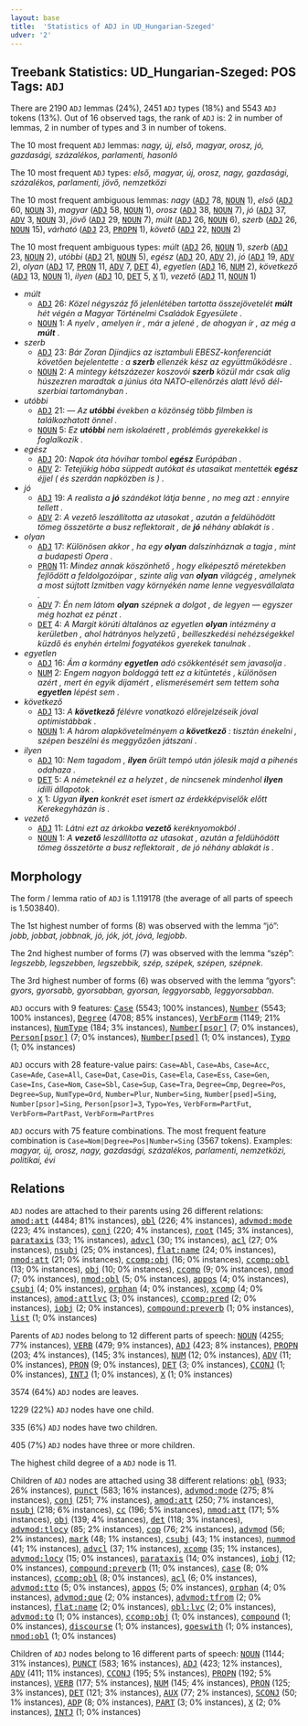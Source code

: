 ```yaml
---
layout: base
title:  'Statistics of ADJ in UD_Hungarian-Szeged'
udver: '2'
---
```


## Treebank Statistics: UD_Hungarian-Szeged: POS Tags: `ADJ`

There are 2190 `ADJ` lemmas (24%), 2451 `ADJ` types (18%) and 5543 `ADJ` tokens (13%).
Out of 16 observed tags, the rank of `ADJ` is: 2 in number of lemmas, 2 in number of types and 3 in number of tokens.

The 10 most frequent `ADJ` lemmas: <em>nagy, új, első, magyar, orosz, jó, gazdasági, százalékos, parlamenti, hasonló</em>

The 10 most frequent `ADJ` types:  <em>első, magyar, új, orosz, nagy, gazdasági, százalékos, parlamenti, jövő, nemzetközi</em>

The 10 most frequent ambiguous lemmas: <em>nagy</em> (<tt><a href="hu_szeged-pos-ADJ.html">ADJ</a></tt> 78, <tt><a href="hu_szeged-pos-NOUN.html">NOUN</a></tt> 1), <em>első</em> (<tt><a href="hu_szeged-pos-ADJ.html">ADJ</a></tt> 60, <tt><a href="hu_szeged-pos-NOUN.html">NOUN</a></tt> 3), <em>magyar</em> (<tt><a href="hu_szeged-pos-ADJ.html">ADJ</a></tt> 58, <tt><a href="hu_szeged-pos-NOUN.html">NOUN</a></tt> 1), <em>orosz</em> (<tt><a href="hu_szeged-pos-ADJ.html">ADJ</a></tt> 38, <tt><a href="hu_szeged-pos-NOUN.html">NOUN</a></tt> 7), <em>jó</em> (<tt><a href="hu_szeged-pos-ADJ.html">ADJ</a></tt> 37, <tt><a href="hu_szeged-pos-ADV.html">ADV</a></tt> 3, <tt><a href="hu_szeged-pos-NOUN.html">NOUN</a></tt> 3), <em>jövő</em> (<tt><a href="hu_szeged-pos-ADJ.html">ADJ</a></tt> 29, <tt><a href="hu_szeged-pos-NOUN.html">NOUN</a></tt> 7), <em>múlt</em> (<tt><a href="hu_szeged-pos-ADJ.html">ADJ</a></tt> 26, <tt><a href="hu_szeged-pos-NOUN.html">NOUN</a></tt> 6), <em>szerb</em> (<tt><a href="hu_szeged-pos-ADJ.html">ADJ</a></tt> 26, <tt><a href="hu_szeged-pos-NOUN.html">NOUN</a></tt> 15), <em>várható</em> (<tt><a href="hu_szeged-pos-ADJ.html">ADJ</a></tt> 23, <tt><a href="hu_szeged-pos-PROPN.html">PROPN</a></tt> 1), <em>követő</em> (<tt><a href="hu_szeged-pos-ADJ.html">ADJ</a></tt> 22, <tt><a href="hu_szeged-pos-NOUN.html">NOUN</a></tt> 2)

The 10 most frequent ambiguous types:  <em>múlt</em> (<tt><a href="hu_szeged-pos-ADJ.html">ADJ</a></tt> 26, <tt><a href="hu_szeged-pos-NOUN.html">NOUN</a></tt> 1), <em>szerb</em> (<tt><a href="hu_szeged-pos-ADJ.html">ADJ</a></tt> 23, <tt><a href="hu_szeged-pos-NOUN.html">NOUN</a></tt> 2), <em>utóbbi</em> (<tt><a href="hu_szeged-pos-ADJ.html">ADJ</a></tt> 21, <tt><a href="hu_szeged-pos-NOUN.html">NOUN</a></tt> 5), <em>egész</em> (<tt><a href="hu_szeged-pos-ADJ.html">ADJ</a></tt> 20, <tt><a href="hu_szeged-pos-ADV.html">ADV</a></tt> 2), <em>jó</em> (<tt><a href="hu_szeged-pos-ADJ.html">ADJ</a></tt> 19, <tt><a href="hu_szeged-pos-ADV.html">ADV</a></tt> 2), <em>olyan</em> (<tt><a href="hu_szeged-pos-ADJ.html">ADJ</a></tt> 17, <tt><a href="hu_szeged-pos-PRON.html">PRON</a></tt> 11, <tt><a href="hu_szeged-pos-ADV.html">ADV</a></tt> 7, <tt><a href="hu_szeged-pos-DET.html">DET</a></tt> 4), <em>egyetlen</em> (<tt><a href="hu_szeged-pos-ADJ.html">ADJ</a></tt> 16, <tt><a href="hu_szeged-pos-NUM.html">NUM</a></tt> 2), <em>következő</em> (<tt><a href="hu_szeged-pos-ADJ.html">ADJ</a></tt> 13, <tt><a href="hu_szeged-pos-NOUN.html">NOUN</a></tt> 1), <em>ilyen</em> (<tt><a href="hu_szeged-pos-ADJ.html">ADJ</a></tt> 10, <tt><a href="hu_szeged-pos-DET.html">DET</a></tt> 5, <tt><a href="hu_szeged-pos-X.html">X</a></tt> 1), <em>vezető</em> (<tt><a href="hu_szeged-pos-ADJ.html">ADJ</a></tt> 11, <tt><a href="hu_szeged-pos-NOUN.html">NOUN</a></tt> 1)


* <em>múlt</em>
  * <tt><a href="hu_szeged-pos-ADJ.html">ADJ</a></tt> 26: <em>Közel négyszáz fő jelenlétében tartotta összejövetelét <b>múlt</b> hét végén a Magyar Történelmi Családok Egyesülete .</em>
  * <tt><a href="hu_szeged-pos-NOUN.html">NOUN</a></tt> 1: <em>A nyelv , amelyen ír , már a jelené , de ahogyan ír , az még a <b>múlt</b> .</em>
* <em>szerb</em>
  * <tt><a href="hu_szeged-pos-ADJ.html">ADJ</a></tt> 23: <em>Bár Zoran Djindjics az isztambuli EBESZ-konferenciát követően bejelentette : a <b>szerb</b> ellenzék kész az együttműködésre .</em>
  * <tt><a href="hu_szeged-pos-NOUN.html">NOUN</a></tt> 2: <em>A mintegy kétszázezer koszovói <b>szerb</b> közül már csak alig húszezren maradtak a június óta NATO-ellenőrzés alatt lévő dél-szerbiai tartományban .</em>
* <em>utóbbi</em>
  * <tt><a href="hu_szeged-pos-ADJ.html">ADJ</a></tt> 21: <em>— Az <b>utóbbi</b> években a közönség több filmben is találkozhatott önnel .</em>
  * <tt><a href="hu_szeged-pos-NOUN.html">NOUN</a></tt> 5: <em>Ez <b>utóbbi</b> nem iskolaérett , problémás gyerekekkel is foglalkozik .</em>
* <em>egész</em>
  * <tt><a href="hu_szeged-pos-ADJ.html">ADJ</a></tt> 20: <em>Napok óta hóvihar tombol <b>egész</b> Európában .</em>
  * <tt><a href="hu_szeged-pos-ADV.html">ADV</a></tt> 2: <em>Tetejükig hóba süppedt autókat és utasaikat mentették <b>egész</b> éjjel ( és szerdán napközben is ) .</em>
* <em>jó</em>
  * <tt><a href="hu_szeged-pos-ADJ.html">ADJ</a></tt> 19: <em>A realista a <b>jó</b> szándékot látja benne , no meg azt : ennyire tellett .</em>
  * <tt><a href="hu_szeged-pos-ADV.html">ADV</a></tt> 2: <em>A vezető leszállította az utasokat , azután a feldühödött tömeg összetörte a busz reflektorait , de <b>jó</b> néhány ablakát is .</em>
* <em>olyan</em>
  * <tt><a href="hu_szeged-pos-ADJ.html">ADJ</a></tt> 17: <em>Különösen akkor , ha egy <b>olyan</b> dalszínháznak a tagja , mint a budapesti Opera .</em>
  * <tt><a href="hu_szeged-pos-PRON.html">PRON</a></tt> 11: <em>Mindez annak köszönhető , hogy elképesztő méretekben fejlődött a feldolgozóipar , szinte alig van <b>olyan</b> világcég , amelynek a most sújtott Izmitben vagy környékén name lenne vegyesvállalata .</em>
  * <tt><a href="hu_szeged-pos-ADV.html">ADV</a></tt> 7: <em>Én nem látom <b>olyan</b> szépnek a dolgot , de legyen — egyszer még hozhat ez pénzt .</em>
  * <tt><a href="hu_szeged-pos-DET.html">DET</a></tt> 4: <em>A Margit körúti általános az egyetlen <b>olyan</b> intézmény a kerületben , ahol hátrányos helyzetű , beilleszkedési nehézségekkel küzdő és enyhén értelmi fogyatékos gyerekek tanulnak .</em>
* <em>egyetlen</em>
  * <tt><a href="hu_szeged-pos-ADJ.html">ADJ</a></tt> 16: <em>Ám a kormány <b>egyetlen</b> adó csökkentését sem javasolja .</em>
  * <tt><a href="hu_szeged-pos-NUM.html">NUM</a></tt> 2: <em>Engem nagyon boldoggá tett ez a kitüntetés , különösen azért , mert én egyik díjamért , elismerésemért sem tettem soha <b>egyetlen</b> lépést sem .</em>
* <em>következő</em>
  * <tt><a href="hu_szeged-pos-ADJ.html">ADJ</a></tt> 13: <em>A <b>következő</b> félévre vonatkozó előrejelzéseik jóval optimistábbak .</em>
  * <tt><a href="hu_szeged-pos-NOUN.html">NOUN</a></tt> 1: <em>A három alapkövetelményem a <b>következő</b> : tisztán énekelni , szépen beszélni és meggyőzően játszani .</em>
* <em>ilyen</em>
  * <tt><a href="hu_szeged-pos-ADJ.html">ADJ</a></tt> 10: <em>Nem tagadom , <b>ilyen</b> őrült tempó után jólesik majd a pihenés odahaza .</em>
  * <tt><a href="hu_szeged-pos-DET.html">DET</a></tt> 5: <em>A németeknél ez a helyzet , de nincsenek mindenhol <b>ilyen</b> idilli állapotok .</em>
  * <tt><a href="hu_szeged-pos-X.html">X</a></tt> 1: <em>Ugyan <b>ilyen</b> konkrét eset ismert az érdekképviselők előtt Kerekegyházán is .</em>
* <em>vezető</em>
  * <tt><a href="hu_szeged-pos-ADJ.html">ADJ</a></tt> 11: <em>Látni ezt az árkokba <b>vezető</b> keréknyomokból .</em>
  * <tt><a href="hu_szeged-pos-NOUN.html">NOUN</a></tt> 1: <em>A <b>vezető</b> leszállította az utasokat , azután a feldühödött tömeg összetörte a busz reflektorait , de jó néhány ablakát is .</em>

## Morphology

The form / lemma ratio of `ADJ` is 1.119178 (the average of all parts of speech is 1.503840).

The 1st highest number of forms (8) was observed with the lemma “jó”: <em>jobb, jobbat, jobbnak, jó, jók, jót, jóvá, legjobb</em>.

The 2nd highest number of forms (7) was observed with the lemma “szép”: <em>legszebb, legszebben, legszebbik, szép, szépek, szépen, szépnek</em>.

The 3rd highest number of forms (6) was observed with the lemma “gyors”: <em>gyors, gyorsabb, gyorsabban, gyorsan, leggyorsabb, leggyorsabban</em>.

`ADJ` occurs with 9 features: <tt><a href="hu_szeged-feat-Case.html">Case</a></tt> (5543; 100% instances), <tt><a href="hu_szeged-feat-Number.html">Number</a></tt> (5543; 100% instances), <tt><a href="hu_szeged-feat-Degree.html">Degree</a></tt> (4708; 85% instances), <tt><a href="hu_szeged-feat-VerbForm.html">VerbForm</a></tt> (1149; 21% instances), <tt><a href="hu_szeged-feat-NumType.html">NumType</a></tt> (184; 3% instances), <tt><a href="hu_szeged-feat-Number-psor.html">Number[psor]</a></tt> (7; 0% instances), <tt><a href="hu_szeged-feat-Person-psor.html">Person[psor]</a></tt> (7; 0% instances), <tt><a href="hu_szeged-feat-Number-psed.html">Number[psed]</a></tt> (1; 0% instances), <tt><a href="hu_szeged-feat-Typo.html">Typo</a></tt> (1; 0% instances)

`ADJ` occurs with 28 feature-value pairs: `Case=Abl`, `Case=Abs`, `Case=Acc`, `Case=Ade`, `Case=All`, `Case=Dat`, `Case=Dis`, `Case=Ela`, `Case=Ess`, `Case=Gen`, `Case=Ins`, `Case=Nom`, `Case=Sbl`, `Case=Sup`, `Case=Tra`, `Degree=Cmp`, `Degree=Pos`, `Degree=Sup`, `NumType=Ord`, `Number=Plur`, `Number=Sing`, `Number[psed]=Sing`, `Number[psor]=Sing`, `Person[psor]=3`, `Typo=Yes`, `VerbForm=PartFut`, `VerbForm=PartPast`, `VerbForm=PartPres`

`ADJ` occurs with 75 feature combinations.
The most frequent feature combination is `Case=Nom|Degree=Pos|Number=Sing` (3567 tokens).
Examples: <em>magyar, új, orosz, nagy, gazdasági, százalékos, parlamenti, nemzetközi, politikai, évi</em>


## Relations

`ADJ` nodes are attached to their parents using 26 different relations: <tt><a href="hu_szeged-dep-amod-att.html">amod:att</a></tt> (4484; 81% instances), <tt><a href="hu_szeged-dep-obl.html">obl</a></tt> (226; 4% instances), <tt><a href="hu_szeged-dep-advmod-mode.html">advmod:mode</a></tt> (223; 4% instances), <tt><a href="hu_szeged-dep-conj.html">conj</a></tt> (220; 4% instances), <tt><a href="hu_szeged-dep-root.html">root</a></tt> (145; 3% instances), <tt><a href="hu_szeged-dep-parataxis.html">parataxis</a></tt> (33; 1% instances), <tt><a href="hu_szeged-dep-advcl.html">advcl</a></tt> (30; 1% instances), <tt><a href="hu_szeged-dep-acl.html">acl</a></tt> (27; 0% instances), <tt><a href="hu_szeged-dep-nsubj.html">nsubj</a></tt> (25; 0% instances), <tt><a href="hu_szeged-dep-flat-name.html">flat:name</a></tt> (24; 0% instances), <tt><a href="hu_szeged-dep-nmod-att.html">nmod:att</a></tt> (21; 0% instances), <tt><a href="hu_szeged-dep-ccomp-obj.html">ccomp:obj</a></tt> (16; 0% instances), <tt><a href="hu_szeged-dep-ccomp-obl.html">ccomp:obl</a></tt> (13; 0% instances), <tt><a href="hu_szeged-dep-obj.html">obj</a></tt> (10; 0% instances), <tt><a href="hu_szeged-dep-ccomp.html">ccomp</a></tt> (9; 0% instances), <tt><a href="hu_szeged-dep-nmod.html">nmod</a></tt> (7; 0% instances), <tt><a href="hu_szeged-dep-nmod-obl.html">nmod:obl</a></tt> (5; 0% instances), <tt><a href="hu_szeged-dep-appos.html">appos</a></tt> (4; 0% instances), <tt><a href="hu_szeged-dep-csubj.html">csubj</a></tt> (4; 0% instances), <tt><a href="hu_szeged-dep-orphan.html">orphan</a></tt> (4; 0% instances), <tt><a href="hu_szeged-dep-xcomp.html">xcomp</a></tt> (4; 0% instances), <tt><a href="hu_szeged-dep-amod-attlvc.html">amod:attlvc</a></tt> (3; 0% instances), <tt><a href="hu_szeged-dep-ccomp-pred.html">ccomp:pred</a></tt> (2; 0% instances), <tt><a href="hu_szeged-dep-iobj.html">iobj</a></tt> (2; 0% instances), <tt><a href="hu_szeged-dep-compound-preverb.html">compound:preverb</a></tt> (1; 0% instances), <tt><a href="hu_szeged-dep-list.html">list</a></tt> (1; 0% instances)

Parents of `ADJ` nodes belong to 12 different parts of speech: <tt><a href="hu_szeged-pos-NOUN.html">NOUN</a></tt> (4255; 77% instances), <tt><a href="hu_szeged-pos-VERB.html">VERB</a></tt> (479; 9% instances), <tt><a href="hu_szeged-pos-ADJ.html">ADJ</a></tt> (423; 8% instances), <tt><a href="hu_szeged-pos-PROPN.html">PROPN</a></tt> (203; 4% instances),  (145; 3% instances), <tt><a href="hu_szeged-pos-NUM.html">NUM</a></tt> (12; 0% instances), <tt><a href="hu_szeged-pos-ADV.html">ADV</a></tt> (11; 0% instances), <tt><a href="hu_szeged-pos-PRON.html">PRON</a></tt> (9; 0% instances), <tt><a href="hu_szeged-pos-DET.html">DET</a></tt> (3; 0% instances), <tt><a href="hu_szeged-pos-CCONJ.html">CCONJ</a></tt> (1; 0% instances), <tt><a href="hu_szeged-pos-INTJ.html">INTJ</a></tt> (1; 0% instances), <tt><a href="hu_szeged-pos-X.html">X</a></tt> (1; 0% instances)

3574 (64%) `ADJ` nodes are leaves.

1229 (22%) `ADJ` nodes have one child.

335 (6%) `ADJ` nodes have two children.

405 (7%) `ADJ` nodes have three or more children.

The highest child degree of a `ADJ` node is 11.

Children of `ADJ` nodes are attached using 38 different relations: <tt><a href="hu_szeged-dep-obl.html">obl</a></tt> (933; 26% instances), <tt><a href="hu_szeged-dep-punct.html">punct</a></tt> (583; 16% instances), <tt><a href="hu_szeged-dep-advmod-mode.html">advmod:mode</a></tt> (275; 8% instances), <tt><a href="hu_szeged-dep-conj.html">conj</a></tt> (251; 7% instances), <tt><a href="hu_szeged-dep-amod-att.html">amod:att</a></tt> (250; 7% instances), <tt><a href="hu_szeged-dep-nsubj.html">nsubj</a></tt> (218; 6% instances), <tt><a href="hu_szeged-dep-cc.html">cc</a></tt> (196; 5% instances), <tt><a href="hu_szeged-dep-nmod-att.html">nmod:att</a></tt> (171; 5% instances), <tt><a href="hu_szeged-dep-obj.html">obj</a></tt> (139; 4% instances), <tt><a href="hu_szeged-dep-det.html">det</a></tt> (118; 3% instances), <tt><a href="hu_szeged-dep-advmod-tlocy.html">advmod:tlocy</a></tt> (85; 2% instances), <tt><a href="hu_szeged-dep-cop.html">cop</a></tt> (76; 2% instances), <tt><a href="hu_szeged-dep-advmod.html">advmod</a></tt> (56; 2% instances), <tt><a href="hu_szeged-dep-mark.html">mark</a></tt> (48; 1% instances), <tt><a href="hu_szeged-dep-csubj.html">csubj</a></tt> (43; 1% instances), <tt><a href="hu_szeged-dep-nummod.html">nummod</a></tt> (41; 1% instances), <tt><a href="hu_szeged-dep-advcl.html">advcl</a></tt> (37; 1% instances), <tt><a href="hu_szeged-dep-xcomp.html">xcomp</a></tt> (35; 1% instances), <tt><a href="hu_szeged-dep-advmod-locy.html">advmod:locy</a></tt> (15; 0% instances), <tt><a href="hu_szeged-dep-parataxis.html">parataxis</a></tt> (14; 0% instances), <tt><a href="hu_szeged-dep-iobj.html">iobj</a></tt> (12; 0% instances), <tt><a href="hu_szeged-dep-compound-preverb.html">compound:preverb</a></tt> (11; 0% instances), <tt><a href="hu_szeged-dep-case.html">case</a></tt> (8; 0% instances), <tt><a href="hu_szeged-dep-ccomp-obl.html">ccomp:obl</a></tt> (8; 0% instances), <tt><a href="hu_szeged-dep-acl.html">acl</a></tt> (6; 0% instances), <tt><a href="hu_szeged-dep-advmod-tto.html">advmod:tto</a></tt> (5; 0% instances), <tt><a href="hu_szeged-dep-appos.html">appos</a></tt> (5; 0% instances), <tt><a href="hu_szeged-dep-orphan.html">orphan</a></tt> (4; 0% instances), <tt><a href="hu_szeged-dep-advmod-que.html">advmod:que</a></tt> (2; 0% instances), <tt><a href="hu_szeged-dep-advmod-tfrom.html">advmod:tfrom</a></tt> (2; 0% instances), <tt><a href="hu_szeged-dep-flat-name.html">flat:name</a></tt> (2; 0% instances), <tt><a href="hu_szeged-dep-obl-lvc.html">obl:lvc</a></tt> (2; 0% instances), <tt><a href="hu_szeged-dep-advmod-to.html">advmod:to</a></tt> (1; 0% instances), <tt><a href="hu_szeged-dep-ccomp-obj.html">ccomp:obj</a></tt> (1; 0% instances), <tt><a href="hu_szeged-dep-compound.html">compound</a></tt> (1; 0% instances), <tt><a href="hu_szeged-dep-discourse.html">discourse</a></tt> (1; 0% instances), <tt><a href="hu_szeged-dep-goeswith.html">goeswith</a></tt> (1; 0% instances), <tt><a href="hu_szeged-dep-nmod-obl.html">nmod:obl</a></tt> (1; 0% instances)

Children of `ADJ` nodes belong to 16 different parts of speech: <tt><a href="hu_szeged-pos-NOUN.html">NOUN</a></tt> (1144; 31% instances), <tt><a href="hu_szeged-pos-PUNCT.html">PUNCT</a></tt> (583; 16% instances), <tt><a href="hu_szeged-pos-ADJ.html">ADJ</a></tt> (423; 12% instances), <tt><a href="hu_szeged-pos-ADV.html">ADV</a></tt> (411; 11% instances), <tt><a href="hu_szeged-pos-CCONJ.html">CCONJ</a></tt> (195; 5% instances), <tt><a href="hu_szeged-pos-PROPN.html">PROPN</a></tt> (192; 5% instances), <tt><a href="hu_szeged-pos-VERB.html">VERB</a></tt> (177; 5% instances), <tt><a href="hu_szeged-pos-NUM.html">NUM</a></tt> (145; 4% instances), <tt><a href="hu_szeged-pos-PRON.html">PRON</a></tt> (125; 3% instances), <tt><a href="hu_szeged-pos-DET.html">DET</a></tt> (121; 3% instances), <tt><a href="hu_szeged-pos-AUX.html">AUX</a></tt> (77; 2% instances), <tt><a href="hu_szeged-pos-SCONJ.html">SCONJ</a></tt> (50; 1% instances), <tt><a href="hu_szeged-pos-ADP.html">ADP</a></tt> (8; 0% instances), <tt><a href="hu_szeged-pos-PART.html">PART</a></tt> (3; 0% instances), <tt><a href="hu_szeged-pos-X.html">X</a></tt> (2; 0% instances), <tt><a href="hu_szeged-pos-INTJ.html">INTJ</a></tt> (1; 0% instances)

